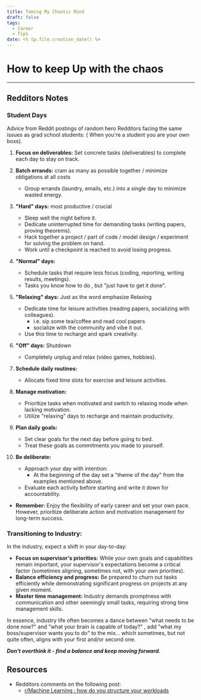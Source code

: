 ```yaml
---
title: Taming My Chaotic Mind
draft: false
tags:   
  - Career
  - Tips
date: <% tp.file.creation_date() %>
---
```

# How to keep Up with the chaos
---

## Redditors Notes

### Student Days

Advice from Reddit postings of random hero Redditors facing the same issues as grad school students: ( When you're a student you are your own boss).

1. **Focus on deliverables:** Set concrete tasks (deliverables) to complete each day to stay on track.

2. **Batch errands:** cram as many as possible together / minimize obligations at all costs

   - Group errands (laundry, emails, etc.) into a single day to minimize wasted energy.

3. **"Hard" days:** most productive / crucial

   - Sleep well the night before it.
   - Dedicate uninterrupted time for demanding tasks (writing papers, proving theorems).
   - Hack together a project / part of code / model design / experiment for solving the problem on hand.
   - Work until a checkpoint is reached to avoid losing progress.

4. **"Normal" days:**
    - Schedule tasks that require less focus (coding, reporting, writing results, meetings).
    - Tasks you know how to do , but "just have to get it done".

5. **"Relaxing" days:** Just as the word emphasize Relaxing
    - Dedicate time for leisure activities (reading papers, socializing with colleagues).
      - i.e. sip some tea/coffee and read cool papers
      - socialize with the community and vibe it out.
    - Use this time to recharge and spark creativity.

6. **"Off" days:** Shutdown
    - Completely unplug and relax (video games, hobbies).

7. **Schedule daily routines:**
    - Allocate fixed time slots for exercise and leisure activities.

8. **Manage motivation:**
    - Prioritize tasks when motivated and switch to relaxing mode when lacking motivation.
    - Utilize "relaxing" days to recharge and maintain productivity.

9. **Plan daily goals:**
    - Set clear goals for the next day before going to bed.
    - Treat these goals as commitments you made to yourself.

10. **Be deliberate:**
    - Approach your day with intention:
      - At the beginning of the day set a "theme of the day" from the examples mentioned above.
    - Evaluate each activity before starting and write it down for accountability.

- **Remember:** Enjoy the flexibility of early career and set your own pace. However, prioritize deliberate action and motivation management for long-term success.

### **Transitioning to Industry:**

In the industry, expect a shift in your day-to-day:

- **Focus on supervisor's priorities:** While your own goals and capabilities remain important, your supervisor's expectations become a critical factor (sometimes aligning, sometimes not, with your own priorities).
- **Balance efficiency and progress:** Be prepared to churn out tasks efficiently while demonstrating significant progress on projects at any given moment.
- **Master time management:** Industry demands promptness with communication and other seemingly small tasks, requiring strong time management skills.

In essence, industry life often becomes a dance between "what needs to be done now?" and "what your brain is capable of today?" , add  "what my boss/supervisor wants you to do" to the mix... which sometimes, but not quite often, aligns with your first and/or second one.

***Don't overthink it - find a balance and keep moving forward.***

## Resources

- Redditors comments on the following post:
  - [r/Machine Learning : how do you structure your workloads](https://www.reddit.com/r/MachineLearning/comments/m0awqc/d_how_do_you_structure_your_workload_reading/?sort=top)
